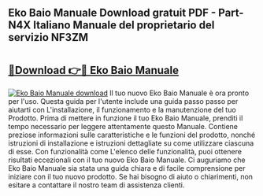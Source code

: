 ## Eko Baio Manuale Download gratuit PDF - Part-N4X Italiano Manuale del proprietario del servizio NF3ZM

# <h2><a href="http://dfgbfg7.blite.top/?on=Eko+Baio+Manuale">🔗Download 👉🔴 Eko Baio Manuale</a></h2>

[![Eko Baio Manuale download](https://i.imgur.com/lujVjoI.png)](http://dfgbfg7.blite.top/?on=Eko+Baio+Manuale)
Il tuo nuovo Eko Baio Manuale è ora pronto per l'uso. Questa guida per l'utente include una guida passo passo per aiutarti con L'installazione, il funzionamento e la manutenzione del tuo Prodotto. Prima di mettere in funzione il tuo Eko Baio Manuale, prenditi il tempo necessario per leggere attentamente questo Manuale. Contiene preziose informazioni sulle caratteristiche e le funzioni del prodotto, nonché istruzioni di installazione e istruzioni dettagliate su come utilizzare ciascuna di esse. Con funzionalità come L'elenco delle funzionalità, puoi ottenere risultati eccezionali con il tuo nuovo Eko Baio Manuale. Ci auguriamo che Eko Baio Manuale sia stata una guida chiara e di facile comprensione per iniziare con il tuo nuovo prodotto. Se hai bisogno di aiuto o chiarimenti, non esitare a contattare il nostro team di assistenza clienti.
